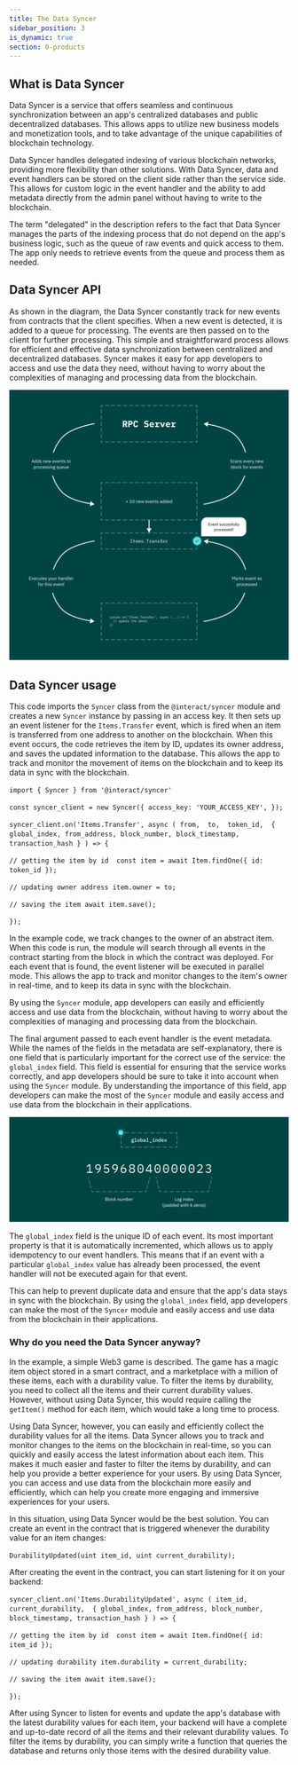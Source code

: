 ```yaml
---
title: The Data Syncer
sidebar_position: 3
is_dynamic: true
section: 0-products
---
```

## W﻿hat is Data Syncer

Data Syncer is a service that offers seamless and continuous synchronization between an app's centralized databases and public decentralized databases. This allows apps to utilize new business models and monetization tools, and to take advantage of the unique capabilities of blockchain technology.

Data Syncer handles delegated indexing of various blockchain networks, providing more flexibility than other solutions. With Data Syncer, data and event handlers can be stored on the client side rather than the service side. This allows for custom logic in the event handler and the ability to add metadata directly from the admin panel without having to write to the blockchain.

The term "delegated" in the description refers to the fact that Data Syncer manages the parts of the indexing process that do not depend on the app's business logic, such as the queue of raw events and quick access to them. The app only needs to retrieve events from the queue and process them as needed. 

## D﻿ata Syncer API

As shown in the diagram, the Data Syncer constantly track for new events from contracts that the client specifies. When a new event is detected, it is added to a queue for processing. The events are then passed on to the client for further processing. This simple and straightforward process allows for efficient and effective data synchronization between centralized and decentralized databases. Syncer makes it easy for app developers to access and use the data they need, without having to worry about the complexities of managing and processing data from the blockchain.

![](image-1-.png)

## Data Syncer usage

This code imports the `Syncer` class from the `@interact/syncer` module and creates a new `Syncer` instance by passing in an access key. It then sets up an event listener for the `Items.Transfer` event, which is fired when an item is transferred from one address to another on the blockchain. When this event occurs, the code retrieves the item by ID, updates its owner address, and saves the updated information to the database. This allows the app to track and monitor the movement of items on the blockchain and to keep its data in sync with the blockchain.

`import { Syncer } from '@interact/syncer'`

`const syncer_client = new Syncer({
  access_key: 'YOUR_ACCESS_KEY',
});`

`syncer_client.on('Items.Transfer', async (
  from, 
  to, 
  token_id, 
  { global_index, from_address, block_number, block_timestamp, transaction_hash }
) => {`

`// getting the item by id 
  const item = await Item.findOne({ id: token_id });`

`// updating owner address
  item.owner = to;`

`// saving the item
  await item.save();`

`});`

In the example code, we track changes to the owner of an abstract item. When this code is run, the module will search through all events in the contract starting from the block in which the contract was deployed. For each event that is found, the event listener will be executed in parallel mode. This allows the app to track and monitor changes to the item's owner in real-time, and to keep its data in sync with the blockchain. 

By using the `Syncer` module, app developers can easily and efficiently access and use data from the blockchain, without having to worry about the complexities of managing and processing data from the blockchain.

The final argument passed to each event handler is the event metadata. While the names of the fields in the metadata are self-explanatory, there is one field that is particularly important for the correct use of the service: the `global_index` field. This field is essential for ensuring that the service works correctly, and app developers should be sure to take it into account when using the `Syncer` module. By understanding the importance of this field, app developers can make the most of the `Syncer` module and easily access and use data from the blockchain in their applications.

![](image-2-.png)

The `global_index` field is the unique ID of each event. Its most important property is that it is automatically incremented, which allows us to apply idempotency to our event handlers. This means that if an event with a particular `global_index` value has already been processed, the event handler will not be executed again for that event. 

This can help to prevent duplicate data and ensure that the app's data stays in sync with the blockchain. By using the `global_index` field, app developers can make the most of the `Syncer` module and easily access and use data from the blockchain in their applications.

### W﻿hy do you need the Data Syncer anyway?

In the example, a simple Web3 game is described. The game has a magic item object stored in a smart contract, and a marketplace with a million of these items, each with a durability value. To filter the items by durability, you need to collect all the items and their current durability values. However, without using Data Syncer, this would require calling the `getItem()` method for each item, which would take a long time to process.

Using Data Syncer, however, you can easily and efficiently collect the durability values for all the items. Data Syncer allows you to track and monitor changes to the items on the blockchain in real-time, so you can quickly and easily access the latest information about each item. This makes it much easier and faster to filter the items by durability, and can help you provide a better experience for your users. By using Data Syncer, you can access and use data from the blockchain more easily and efficiently, which can help you create more engaging and immersive experiences for your users.

In this situation, using Data Syncer would be the best solution. You can create an event in the contract that is triggered whenever the durability value for an item changes:

`DurabilityUpdated(uint item_id, uint current_durability);`

After creating the event in the contract, you can start listening for it on your backend:

`syncer_client.on('Items.DurabilityUpdated', async (
  item_id, 
  current_durability, 
  { global_index, from_address, block_number, block_timestamp, transaction_hash }
) => {`

`// getting the item by id 
  const item = await Item.findOne({ id: item_id });`

`// updating durability
  item.durability = current_durability;`

`// saving the item
  await item.save();`

`});`

After using Syncer to listen for events and update the app's database with the latest durability values for each item, your backend will have a complete and up-to-date record of all the items and their relevant durability values. To filter the items by durability, you can simply write a function that queries the database and returns only those items with the desired durability value.